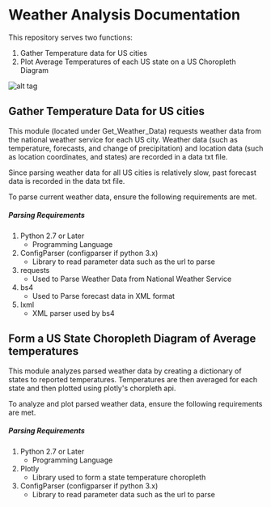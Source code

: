 # Weather Analysis Documentation
This repository serves two functions:
  1. Gather Temperature data for US cities
  2. Plot Average Temperatures of each US state on a US Choropleth Diagram

![alt tag](https://raw.githubusercontent.com/shyamw/Weather_Analysis/master/Documentation/Capture.PNG)


## Gather Temperature Data for US cities
This module (located under Get_Weather_Data) requests weather data from the national weather service for each US city. Weather data (such as temperature, forecasts, and change of precipitation) and location data (such as location coordinates, and states) are recorded in a data txt file.

Since parsing weather data for all US cities is relatively slow, past forecast data is recorded in the data txt file. 

To parse current weather data, ensure the following requirements are met.

##### Parsing Requirements
1. Python 2.7 or Later
    * Programming Language
2. ConfigParser (configparser if python 3.x)
    * Library to read parameter data such as the url to parse
3. requests 
    * Used to Parse Weather Data from National Weather Service   
4. bs4
    * Used to Parse forecast data in XML format
5. lxml
    * XML parser used by bs4

## Form a US State Choropleth Diagram of Average temperatures
This module analyzes parsed weather data by creating a dictionary of states to reported temperatures. Temperatures are then averaged for each state and then plotted using plotly's chorpleth api.

To analyze and plot parsed weather data, ensure the following requirements are met.

##### Parsing Requirements
1. Python 2.7 or Later
    * Programming Language
2. Plotly 
    * Library used to form a state temperature choropleth
2. ConfigParser (configparser if python 3.x)
    * Library to read parameter data such as the url to parse
